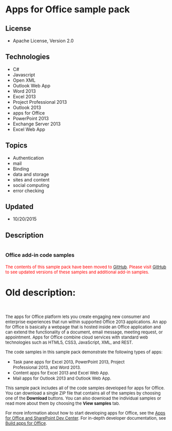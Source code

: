 # Apps for Office sample pack
## License
- Apache License, Version 2.0
## Technologies
- C#
- Javascript
- Open XML
- Outlook Web App
- Word 2013
- Excel 2013
- Project Professional 2013
- Outlook 2013
- apps for Office
- PowerPoint 2013
- Exchange Server 2013
- Excel Web App
## Topics
- Authentication
- mail
- Binding
- data and storage
- sites and content
- social computing
- error checking
## Updated
- 10/20/2015
## Description

<h1><span style="font-size:medium">Office add-in&nbsp;code samples</span></h1>
<p><span style="color:#ff0000; font-size:small; background-color:#ffffff">The contents of this sample pack have been moved to
<a href="https://github.com/officedev?utf8=%E2%9C%93&query=add-in">GitHub</a>. Please visit
<a href="https://github.com/officedev?utf8=%E2%9C%93&query=add-in">GitHub</a> to see updated versions of these samples and additional add-in samples.</span></p>
<div>
<h1><span>Old description:</span><strong>&nbsp;</strong><em>&nbsp;</em></h1>
</div>
<p>&nbsp;</p>
<p><span style="font-size:small">The apps for Office platform lets you create engaging new consumer and enterprise experiences that run within supported Office 2013 applications. An app for Office is basically a webpage that is hosted inside an Office application
 and can extend the functionality of a document, email message, meeting request, or appointment. Apps for Office combine cloud services with standard web technologies such as HTML5, CSS3, JavaScript, XML, and REST.</span></p>
<p><span style="font-size:small">The code samples in this sample pack demonstrate the following types of apps:</span></p>
<ul>
<li><span style="font-size:small">Task pane apps for Excel 2013, PowerPoint 2013, Project</span><br>
<span style="font-size:small">Professional 2013, and Word 2013.</span> </li><li><span style="font-size:small">Content apps for Excel 2013 and Excel Web App.</span>
</li><li><span style="font-size:small">Mail apps for Outlook 2013 and Outlook Web App.</span>
</li></ul>
<p><span style="font-size:small">This sample pack includes all of the code samples developed for apps for Office. You can download a single ZIP file that contains all of the samples by choosing one of the
<strong>Download </strong>buttons. You can also download the individual samples or read
</span><span style="font-size:small">more about them by choosing the <strong>View samples</strong> tab.</span></p>
<p><span style="font-size:small">For more information about how to start developing apps for Office, see the
<a href="http://msdn.microsoft.com/en-US/office/apps" target="_blank">Apps for Office and SharePoint Dev Center</a>. For in-depth developer documentation, see
<a href="http://msdn.microsoft.com/en-us/library/office/apps/jj220060.aspx" target="_blank">
Build apps for Office</a>.</span></p>
